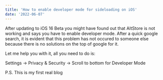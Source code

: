 ```yaml
---
title: 'How to enable developer mode for sideloading on iOS'
date: '2022-06-07'
---
```


After updating to iOS 16 Beta you might have found out that AltStore is not working and says you have to enable developer mode. After a quick google search, it is evident that this problem has not occured to someone else because there is no solutions on the top of google for it.

Let me help you with it, all you need to do is:

Settings -> Privacy & Security -> Scroll to bottom  for Developer Mode

P.S. This is my first real blog 